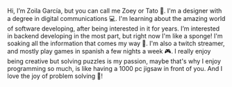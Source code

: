Hi, I’m Zoila García, but you can call me Zoey or Tato 🥔. I'm a designer with a degree in digital communications 💻. I'm learning about the amazing world of software developing, after being interested in it for years. I’m interested in backend developing in the most part, but right now I'm like a sponge! I'm soaking all the information that comes my way 🧽. I'm also a twitch streamer, and mostly play games in spanish a few nights a week 🎮. I really enjoy being creative but solving puzzles is my passion, maybe that's why I enjoy programming so much, is like having a 1000 pc jigsaw in front of you. And I love the joy of problem solving 🧩!
